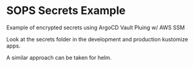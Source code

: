 # SOPS Secrets Example

Example of encrypted secrets using ArgoCD Vault Pluing w/ AWS SSM

Look at the secrets folder in the development and production kustomize apps.

A similar approach can be taken for helm.
